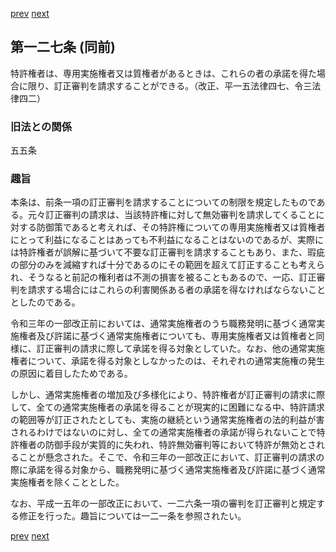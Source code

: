 [prev](/specific/markdowns/特許法/187_Mp-Ch_6-At_126.md)
[next](/specific/markdowns/特許法/189_Mp-Ch_6-At_128.md)
## 第一二七条 (同前)
特許権者は、専用実施権者又は質権者があるときは、これらの者の承諾を得た場合に限り、訂正審判を請求することができる。（改正、平一五法律四七、令三法律四二）


### 旧法との関係
五五条

### 趣旨
本条は、前条一項の訂正審判を請求することについての制限を規定したものである。元々訂正審判の請求は、当該特許権に対して無効審判を請求してくることに対する防御策であると考えれば、その特許権についての専用実施権者又は質権者にとって利益になることはあっても不利益になることはないのであるが、実際には特許権者が誤解に基づいて不要な訂正審判を請求することもあり、また、瑕疵の部分のみを減縮すれば十分であるのにその範囲を超えて訂正することも考えられ、そうなると前記の権利者は不測の損害を被ることもあるので、一応、訂正審判を請求する場合にはこれらの利害関係ある者の承諾を得なければならないこととしたのである。

令和三年の一部改正前においては、通常実施権者のうち職務発明に基づく通常実施権者及び許諾に基づく通常実施権者についても、専用実施権者又は質権者と同様に、訂正審判の請求に際して承諾を得る対象としていた。なお、他の通常実施権者について、承諾を得る対象としなかったのは、それぞれの通常実施権の発生の原因に着目したためである。

しかし、通常実施権者の増加及び多様化により、特許権者が訂正審判の請求に際して、全ての通常実施権者の承諾を得ることが現実的に困難になる中、特許請求の範囲等が訂正されたとしても、実施の継続という通常実施権者の法的利益が害されるわけではないのに対し、全ての通常実施権者の承諾が得られないことで特許権者の防御手段が実質的に失われ、特許無効審判等において特許が無効とされることが懸念された。そこで、令和三年の一部改正において、訂正審判の請求の際に承諾を得る対象から、職務発明に基づく通常実施権者及び許諾に基づく通常実施権者を除くこととした。

なお、平成一五年の一部改正において、一二六条一項の審判を訂正審判と規定する修正を行った。趣旨については一二一条を参照されたい。


[prev](/specific/markdowns/特許法/187_Mp-Ch_6-At_126.md)
[next](/specific/markdowns/特許法/189_Mp-Ch_6-At_128.md)